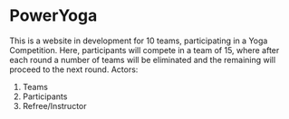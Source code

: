# PowerYoga

This is a website in development for 10 teams, participating in a Yoga Competition.
Here, participants will compete in a team of 15, where after each round a number of teams will be eliminated and the remaining will proceed to the next round.
Actors:
1. Teams
2. Participants
3. Refree/Instructor
